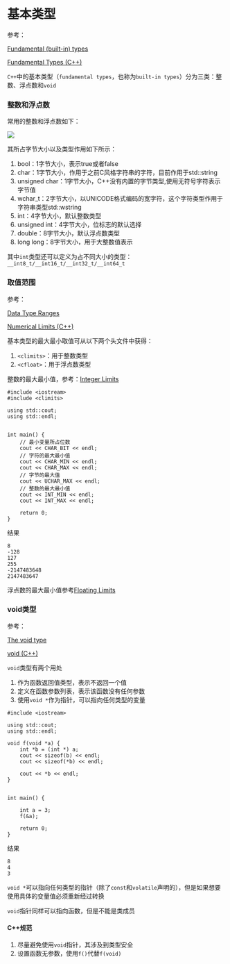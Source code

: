 
# 基本类型

参考：

[Fundamental (built-in) types](https://docs.microsoft.com/en-us/cpp/cpp/cpp-type-system-modern-cpp?view=vs-2019#fundamental-built-in-types)

[Fundamental Types (C++)](https://docs.microsoft.com/en-us/cpp/cpp/fundamental-types-cpp?view=vs-2019)

`C++`中的基本类型（`fundamental types`，也称为`built-in types`）分为三类：整数、浮点数和`void`

### 整数和浮点数

常用的整数和浮点数如下：

![](https://docs.microsoft.com/en-us/cpp/cpp/media/built-intypesizes.png?view=vs-2019)

其所占字节大小以及类型作用如下所示：

1. bool：1字节大小，表示true或者false
2. char：1字节大小，作用于之前C风格字符串的字符，目前作用于std::string
3. unsigned char：1字节大小，C++没有内置的字节类型,使用无符号字符表示字节值
4. wchar_t：2字节大小，以UNICODE格式编码的宽字符，这个字符类型作用于字符串类型std::wstring
5. int：4字节大小，默认整数类型
6. unsigned int：4字节大小，位标志的默认选择
7. double：8字节大小，默认浮点数类型
8. long long：8字节大小，用于大整数值表示

其中`int`类型还可以定义为占不同大小的类型：`__int8_t/__int16_t/__int32_t/__int64_t`

### 取值范围

参考：

[Data Type Ranges](https://docs.microsoft.com/en-us/cpp/cpp/data-type-ranges?view=vs-2019)

[Numerical Limits (C++)](https://docs.microsoft.com/en-us/cpp/cpp/numerical-limits-cpp?view=vs-2019)

基本类型的最大最小取值可从以下两个头文件中获得：

1. `<climits>`：用于整数类型
2. `<cfloat>`：用于浮点数类型

整数的最大最小值，参考：[Integer Limits](https://docs.microsoft.com/en-us/cpp/cpp/integer-limits?view=vs-2019)

```
#include <iostream>
#include <climits>

using std::cout;
using std::endl;


int main() {
    // 最小变量所占位数
    cout << CHAR_BIT << endl;
    // 字符的最大最小值
    cout << CHAR_MIN << endl;
    cout << CHAR_MAX << endl;
    // 字节的最大值
    cout << UCHAR_MAX << endl;
    // 整数的最大最小值
    cout << INT_MIN << endl;
    cout << INT_MAX << endl;

    return 0;
}
```

结果

```
8
-128
127
255
-2147483648
2147483647
```

浮点数的最大最小值参考[Floating Limits](https://docs.microsoft.com/en-us/cpp/cpp/floating-limits?view=vs-2019)

### void类型

参考：

[The void type](https://docs.microsoft.com/en-us/cpp/cpp/cpp-type-system-modern-cpp?view=vs-2019#the-void-type)

[void (C++)](https://docs.microsoft.com/en-us/cpp/cpp/void-cpp?view=vs-2019)

`void`类型有两个用处

1. 作为函数返回值类型，表示不返回一个值
2. 定义在函数参数列表，表示该函数没有任何参数
3. 使用`void *`作为指针，可以指向任何类型的变量

```
#include <iostream>

using std::cout;
using std::endl;

void f(void *a) {
    int *b = (int *) a;
    cout << sizeof(b) << endl;
    cout << sizeof(*b) << endl;

    cout << *b << endl;
}


int main() {

    int a = 3;
    f(&a);

    return 0;
}
```

结果

```
8
4
3
```

`void *`可以指向任何类型的指针（除了`const`和`volatile`声明的），但是如果想要使用具体的变量值必须重新经过转换

`void`指针同样可以指向函数，但是不能是类成员

#### C++规范

1. 尽量避免使用`void`指针，其涉及到类型安全
2. 设置函数无参数，使用`f()`代替`f(void)`
